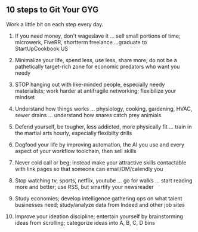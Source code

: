 ## 10 steps to Git Your GYG

Work a little bit on each step every day.

1) If you need money, don't wageslave it ... sell small portions of time; microwerk, FiveRR, shortterm freelance ...graduate to StartUpCookbook.US

2) Minimalize your life, spend less, use less, share more; do not be a pathetically target-rich zone for economic predators who want you needy 

3) STOP hanging out with like-minded people, especially needy materialists; work harder at antifragile networking; flexibilize your mindset

4) Understand how things works ... physiology, cooking, gardening, HVAC, sewer drains ... understand how snares catch prey animials

5) Defend yourself, be tougher, less addicted, more physically fit ... train in the martial arts hourly, especially flexibilty drills

6) Dogfood your life by improving automation, the AI you use and every aspect of your workflow toolchain, then sell skills

7) Never cold call or beg; instead make your attractive skills contactable with link pages so that someone can email/DM/calendly you

8) Stop watching tv, sports, netflix, youtube ... go for walks  ... start reading more and better; use RSS, but smartify your newsreader

9) Study economies; develop intelligence gathering ops on what talent businesses need; study/analyze data from Indeed and other job sites

10) Improve your ideation discipline; entertain yourself by brainstorming ideas from scrolling; categorize ideas into A, B, C, D bins
